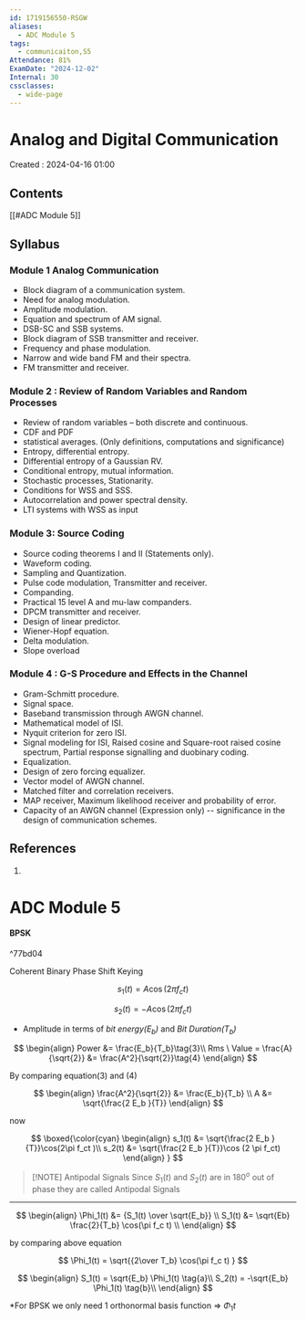 ```yaml
---
id: 1719156550-RSGW
aliases:
  - ADC Module 5
tags:
  - communicaiton,S5
Attendance: 81%
ExamDate: "2024-12-02"
Internal: 30
cssclasses:
  - wide-page
---
```


# Analog and Digital Communication

Created : 2024-04-16 01:00

## Contents

[[#ADC Module 5]]

## Syllabus

### Module 1 Analog Communication

- Block diagram of a communication system.
- Need for analog modulation.
- Amplitude modulation.
- Equation and spectrum of AM signal.
- DSB-SC and SSB systems.
- Block diagram of SSB transmitter and receiver.
- Frequency and phase modulation.
- Narrow and wide band FM and their spectra.
- FM transmitter and receiver.

### Module 2 : Review of Random Variables and Random Processes

- Review of random variables – both discrete and continuous.
- CDF and PDF
- statistical averages. (Only definitions, computations and significance)
- Entropy, differential entropy.
- Differential entropy of a Gaussian RV.
- Conditional entropy, mutual information.
- Stochastic processes, Stationarity.
- Conditions for WSS and SSS.
- Autocorrelation and power spectral density.
- LTI systems with WSS as input

### Module 3: Source Coding

- Source coding theorems I and II (Statements only).
- Waveform coding.
- Sampling and Quantization.
- Pulse code modulation, Transmitter and receiver.
- Companding.
- Practical 15 level A and mu-law companders.
- DPCM transmitter and receiver.
- Design of linear predictor.
- Wiener-Hopf equation.
- Delta modulation.
- Slope overload

### Module 4 : G-S Procedure and Effects in the Channel

- Gram-Schmitt procedure.
- Signal space.
- Baseband transmission through AWGN channel.
- Mathematical model of ISI.
- Nyquit criterion for zero ISI.
- Signal modeling for ISI, Raised cosine and Square-root raised cosine spectrum, Partial response signalling and duobinary coding.
- Equalization.
- Design of zero forcing equalizer.
- Vector model of AWGN channel.
- Matched filter and correlation receivers.
- MAP receiver, Maximum likelihood receiver and probability of error.
- Capacity of an AWGN channel (Expression only) -- significance in the design of communication schemes.

## References

1.

# ADC Module 5

#### BPSK

^77bd04

Coherent Binary Phase Shift Keying

$$
s_1(t) = A \cos(2\pi f_ct )\tag{1}
$$

$$
s_2(t) = -A \cos (2 \pi f_ct)\tag{2}
$$

- Amplitude in terms of _bit energy($E_b$)_ and _Bit Duration($T_b$)_

$$
\begin{align}
Power &= \frac{E_b}{T_b}\tag{3}\\
Rms \ Value = \frac{A}{\sqrt{2}}
&= \frac{A^2}{\sqrt{2}}\tag{4}
\end{align}
$$

By comparing equation(3) and (4)

$$
\begin{align}
\frac{A^2}{\sqrt{2}} &= \frac{E_b}{T_b} \\
A &= \sqrt{\frac{2 E_b }{T}}
\end{align}
$$

now

$$
\boxed{\color{cyan}
\begin{align}
s_1(t) &= \sqrt{\frac{2 E_b }{T}}\cos(2\pi f_ct )\\
s_2(t) &=  \sqrt{\frac{2 E_b }{T}}\cos (2 \pi f_ct)
\end{align}
}
$$

> [!NOTE] Antipodal Signals
> Since $S_1(t)$ and $S_2(t)$ are in $180^o$ out of phase they are called Antipodal Signals

---

$$
\begin{align}
\Phi_1(t) &= {S_1(t) \over \sqrt{E_b}} \\
S_1(t) &= \sqrt{Eb} \frac{2}{T_b} \cos(\pi f_c t) \\
\end{align}
$$

by comparing above equation

$$
\Phi_1(t) = \sqrt{{2\over T_b}  \cos(\pi f_c t)  }
$$

$$
\begin{align}
S_1(t) = \sqrt{E_b} \Phi_1(t) \tag{a}\\
S_2(t) = -\sqrt{E_b} \Phi_1(t) \tag{b}\\
\end{align}
$$

\*For BPSK we only need 1 orthonormal basis function => $\Phi_1{t}$
